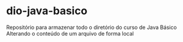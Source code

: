 # dio-java-basico
Repositório para armazenar todo o diretório do curso de Java Básico
Alterando o conteúdo de um arquivo de forma local